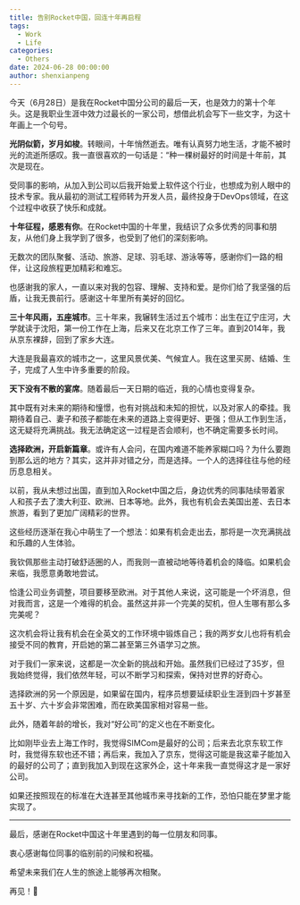 ```yaml
---
title: 告别Rocket中国，回连十年再启程
tags:
  - Work
  - Life
categories:
  - Others
date: 2024-06-28 00:00:00
author: shenxianpeng
---
```


​今天（6月28日）是我在Rocket中国分公司的最后一天，也是效力的第十个年头。这是我职业生涯中效力过最长的一家公司，想借此机会写下一些文字，为这十年画上一个句号。

**光阴似箭，岁月如梭**。转眼间，十年悄然逝去。唯有认真努力地生活，才能不被时光的流逝所感叹。我一直很喜欢的一句话是：“种一棵树最好的时间是十年前，其次是现在。

受同事的影响，从加入到公司以后我开始爱上软件这个行业，也想成为别人眼中的技术专家。我从最初的测试工程师转为开发人员，最终投身于DevOps领域，在这个过程中收获了快乐和成就。

**十年征程，感恩有你**。在Rocket中国的十年里，我结识了众多优秀的同事和朋友，从他们身上我学到了很多，也受到了他们的深刻影响。

无数次的团队聚餐、活动、旅游、足球、羽毛球、游泳等等，感谢你们一路的相伴，让这段旅程更加精彩和难忘。

也感谢我的家人，一直以来对我的包容、理解、支持和爱。是你们给了我坚强的后盾，让我无畏前行。感谢这十年里所有美好的回忆。

**三十年风雨，五座城市**。三十年来，我辗转生活过五个城市：出生在辽宁庄河，大学就读于沈阳，第一份工作在上海，后来又在北京工作了三年。直到2014年，我从京东裸辞，回到了家乡大连。

大连是我最喜欢的城市之一，这里风景优美、气候宜人。我在这里买房、结婚、生子，完成了人生中许多重要的阶段。

**天下没有不散的宴席**。随着最后一天日期的临近，我的心情也变得复杂。

其中既有对未来的期待和憧憬，也有对挑战和未知的担忧，以及对家人的牵挂。我期待着自己、妻子和孩子都能在未来的道路上变得更好、更强；但从工作到生活，这无疑将充满挑战。我无法确定这一过程是否会顺利，也不确定需要多长时间。

**选择欧洲，开启新篇章**。或许有人会问，在国内难道不能养家糊口吗？为什么要跑到那么远的地方？其实，这并非对错之分，而是选择。一个人的选择往往与他的经历息息相关。

以前，我从未想过出国，直到加入Rocket中国之后，身边优秀的同事陆续带着家人和孩子去了澳大利亚、欧洲、日本等地。此外，我也有机会去美国出差、去日本旅游，看到了更加广阔精彩的世界。

这些经历逐渐在我心中萌生了一个想法：如果有机会走出去，那将是一次充满挑战和乐趣的人生体验。

我钦佩那些主动打破舒适圈的人，而我则一直被动地等待着机会的降临。如果机会来临，我愿意勇敢地尝试。

恰逢公司业务调整，项目要移至欧洲。对于其他人来说，这可能是一个坏消息，但对我而言，这是一个难得的机会。虽然这并非一个完美的契机，但人生哪有那么多完美呢？

这次机会将让我有机会在全英文的工作环境中锻炼自己；我的两岁女儿也将有机会接受不同的教育，开启她的第二甚至第三外语学习之旅。

对于我们一家来说，这都是一次全新的挑战和开始。虽然我们已经过了35岁，但我始终觉得，我们依然年轻，可以不断学习和探索，保持对世界的好奇心。

选择欧洲的另一个原因是，如果留在国内，程序员想要延续职业生涯到四十岁甚至五十岁、六十岁会非常困难，而在欧美国家相对容易一些。

此外，随着年龄的增长，我对“好公司”的定义也在不断变化。

比如刚毕业去上海工作时，我觉得SIMCom是最好的公司；后来去北京东软工作时，我觉得东软也还不错；再后来，我加入了京东，觉得这可能是我这辈子能加入的最好的公司了；直到我加入到现在这家外企，这十年来我一直觉得这才是一家好公司。

如果还按照现在的标准在大连甚至其他城市来寻找新的工作，恐怕只能在梦里才能实现了。

---

最后，感谢在Rocket中国这十年里遇到的每一位朋友和同事。

衷心感谢每位同事的临别前的问候和祝福。

希望未来我们在人生的旅途上能够再次相聚。

再见！👋
